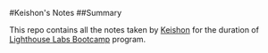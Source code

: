 #Keishon's Notes
##Summary

This repo contains all the notes taken by [Keishon](https://github.com/0theRookie) for the duration of [Lighthouse Labs Bootcamp](https://www.lighthouselabs.ca/) program.